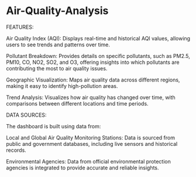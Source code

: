 # Air-Quality-Analysis

FEATURES:

Air Quality Index (AQI): Displays real-time and historical AQI values, allowing users to see trends and patterns over time.

Pollutant Breakdown: Provides details on specific pollutants, such as PM2.5, PM10, CO, NO2, SO2, and O3, offering insights into which pollutants are contributing the most to air quality issues.

Geographic Visualization: Maps air quality data across different regions, making it easy to identify high-pollution areas.

Trend Analysis: Visualizes how air quality has changed over time, with comparisons between different locations and time periods.

DATA SOURCES:

The dashboard is built using data from:

Local and Global Air Quality Monitoring Stations: Data is sourced from public and government databases, including live sensors and historical records.

Environmental Agencies: Data from official environmental protection agencies is integrated to provide accurate and reliable insights.
